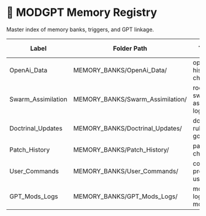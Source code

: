 # 🧠 MODGPT Memory Registry
Master index of memory banks, triggers, and GPT linkage.

| Label | Folder Path | Triggers | GPT-Linked |
|-------|--------------|----------|------------|
| OpenAi_Data | MEMORY_BANKS/OpenAi_Data/ | openai, chat history, chatgpt logs | ✅ |
| Swarm_Assimilation | MEMORY_BANKS/Swarm_Assimilation/ | rockstar, swarm, assimilation logs | ✅ |
| Doctrinal_Updates | MEMORY_BANKS/Doctrinal_Updates/ | doctrine, rules, laws, governance | ✅ |
| Patch_History | MEMORY_BANKS/Patch_History/ | patch, fix, changelog | ✅ |
| User_Commands | MEMORY_BANKS/User_Commands/ | commands, preferences, user input | ✅ |
| GPT_Mods_Logs | MEMORY_BANKS/GPT_Mods_Logs/ | mods, mod logs, gpt modding | ✅ |